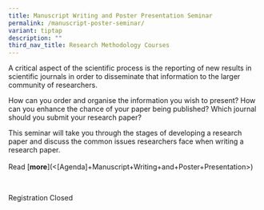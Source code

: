 ```yaml
---
title: Manuscript Writing and Poster Presentation Seminar
permalink: /manuscript-poster-seminar/
variant: tiptap
description: ""
third_nav_title: Research Methodology Courses
---
```

<p>A critical aspect of the scientific process is the reporting of new results
in scientific journals in order to disseminate that information to the
larger community of researchers.</p>
<p>How can you order and organise the information you wish to present? How
can you enhance the chance of your paper being published? Which journal
should you submit your research paper?</p>
<p>This seminar will take you through the stages of developing a research
paper and discuss the common issues researchers face when writing a research
paper.&nbsp;
<br>
<br>Read&nbsp;[<strong>more</strong>](&lt;[Agenda]+Manuscript+Writing+and+Poster+Presentation&gt;)</p>
<p>&nbsp;</p>
<p>Registration Closed</p>